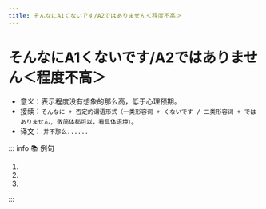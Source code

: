 ```yaml
---
title: そんなにA1くないです/A2ではありません＜程度不高＞
---
```

            
# そんなにA1くないです/A2ではありません＜程度不高＞

* 意义：表示程度没有想象的那么高，低于心理预期。
* 接续：`そんなに + 否定的谓语形式（一类形容词 + くないです / 二类形容词 + ではありません, 敬简体都可以，看具体语境）`。
* 译文： `并不那么......`

::: info :books: 例句

1. <grammer-content id='1-4-1-0' sentence="でも、[漢字/かんじ]は[簡単/かんたん]ですね。" trans='但是，汉字还是挺简单的呢。' />
   <grammer-content id='1-4-1-1' sentence="**そんなに**[簡単/かんたん]**ではありません**。" trans='并不那么简单。' />
2. <grammer-content id='1-4-1-2' sentence="[会費/かいひ]は**そんなに**[高/たか]**くないです**。" trans='会费也没那么高嘛。' />
3. <grammer-content id='1-4-1-3' sentence="この[本/ほん]は**そんなに**おもしる**くありませんです**。" trans='这本书也没想象的那么有趣嘛。' />

:::
